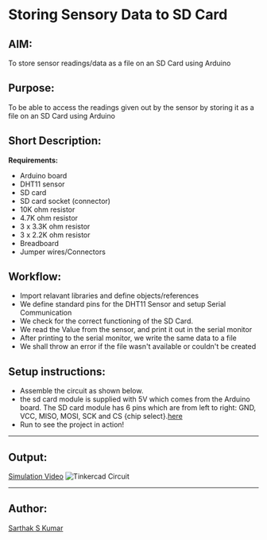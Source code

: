 # Storing Sensory Data to SD Card

## AIM:

To store sensor readings/data as a file on an SD Card using Arduino

## Purpose:

To be able to access the readings given out by the sensor by storing it as a file on an SD Card using Arduino

## Short Description:

**Requirements:**

- Arduino board
- DHT11 sensor
- SD card
- SD card socket (connector)
- 10K ohm resistor
- 4.7K ohm resistor
- 3 x 3.3K ohm resistor
- 3 x 2.2K ohm resistor
- Breadboard
- Jumper wires/Connectors

## Workflow:

- Import relavant libraries and define objects/references
- We define standard pins for the DHT11 Sensor and setup Serial Communication
- We check for the correct functioning of the SD Card.
- We read the Value from the sensor, and print it out in the serial monitor
- After printing to the serial monitor, we write the same data to a file
- We shall throw an error if the file wasn't available or couldn't be created

## Setup instructions:

- Assemble the circuit as shown below.
- the sd card module is supplied with 5V which comes from the Arduino board. The SD card module has 6 pins which are from left to right: GND, VCC, MISO, MOSI, SCK and CS {chip select}.[here]()
- Run to see the project in action!

---

## Output:

[Simulation Video]()
![Tinkercad Circuit]()

---

## Author:

[Sarthak S Kumar](https://github.com/SarthakSKumar)

